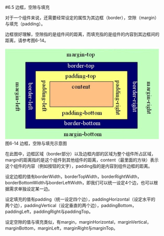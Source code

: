 #6.5 边框，空隙与填充

对于一个组件来说，还需要经常设定的属性为其边框（border），空隙（margin）与填充（padding）。

边框很好理解，空隙指的是组件间的距离，而填充指的是组件的内容到其边框间的距离，请参考图6-14。

![](/assets/6-14.jpg)图6-14 边框，空隙与填充示意图


在此图中，边框区域（border部分）以及边框内部的区域为整个组件所占区域，margin的距离指的是这个组件到其他组件的距离，content（最里面的方块）表示这个组件的内容（例如按钮的文字），padding指的是内容到组件边框的距离。

设定边框的值有borderWidth，borderTopWidth，borderRightWidth，borderBottomWidth与borderLeftWidth，即我们可以统一设定4个边，也可以根据需求单独设定某一边。

设定填充的值有padding（统一设定四个边），paddingHorizontal（设定水平的两个边），paddingVertical（设定垂直的两个边），paddingBottom，paddingLeft，paddingRight与paddingTop。

设定空隙的值与填充类似，有margin，marginHorizontal，marginVertical，marginBottom，marginLeft，marginRight与marginTop。